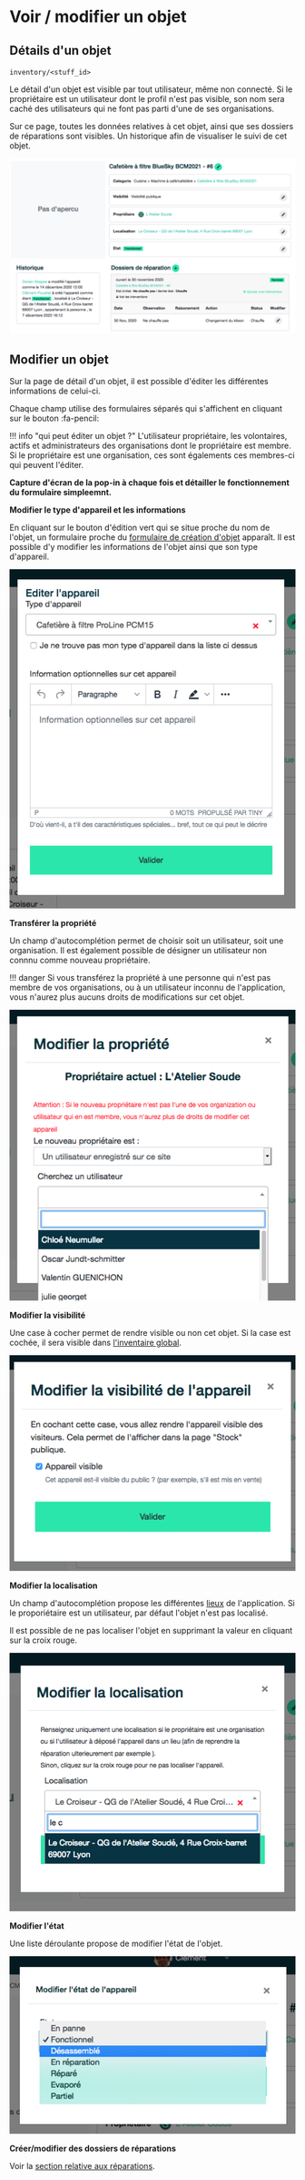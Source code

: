 # Voir / modifier un objet


## Détails d'un objet
```
inventory/<stuff_id>
```
Le détail d'un objet est visible par tout utilisateur, même non connecté. 
Si le propriétaire est un utilisateur dont le profil n'est pas visible, son nom sera caché des utilisateurs qui ne font pas parti d'une de ses organisations. 

Sur ce page, toutes les données relatives à cet objet, ainsi que ses dossiers de réparations sont visibles. Un historique afin de visualiser le suivi de cet objet.

![stuff-detail](../assets/stuff/stuff-detail.png#center)


## Modifier un objet

Sur la page de détail d'un objet, il est possible d'éditer les différentes informations de celui-ci. 

Chaque champ utilise des formulaires séparés qui s'affichent en cliquant sur le bouton :fa-pencil:

!!! info "qui peut éditer un objet ?"
    L'utilisateur propriétaire, les volontaires, actifs et administrateurs des organisations dont le propriétaire est membre. Si le propriétaire est une organisation, ces sont égalements ces membres-ci qui peuvent l'éditer. 

**Capture d'écran de la pop-in à chaque fois et détailler le fonctionnement du formulaire simpleemnt.**

**Modifier le type d'appareil et les informations**

En cliquant sur le bouton d'édition vert qui se situe proche du nom de l'objet, un formulaire proche du [formulaire de création d'objet](inventory.md#formulaire) apparaît. Il est possible d'y modifier les informations de l'objet ainsi que son type d'appareil.

![stuff-information](../assets/stuff/stuff-info.png#small)


**Transférer la propriété**

Un champ d'autocomplétion permet de choisir soit un utilisateur, soit une organisation. Il est également possible de désigner un utilisateur non connnu comme nouveau propriétaire. 

!!! danger 
    Si vous transférez la propriété à une personne qui n'est pas membre de vos organisations, ou à un utilisateur inconnu de l'application, vous n'aurez plus aucuns droits de modifications sur cet objet. 

![stuff-owner](../assets/stuff/stuff-owner.png#small)


**Modifier la visibilité**

Une case à cocher permet de rendre visible ou non cet objet. Si la case est cochée, il sera visible dans [l'inventaire global](inventory.md#inventaire-globale). 

![stuff-visibility](../assets/stuff/stuff-visibility.png#small)


**Modifier la localisation**

Un champ d'autocomplétion propose les différentes [lieux](place.md) de l'application. Si le proporiétaire est un utilisateur, par défaut l'objet n'est pas localisé. 

Il est possible de ne pas localiser l'objet en supprimant la valeur en cliquant sur la croix rouge. 

![stuff-place](../assets/stuff/stuff-place.png#small)

**Modifier l'état** 

Une liste déroulante propose de modifier l'état de l'objet. 

![stuff-visibility](../assets/stuff/stuff-state.png#small)

**Créer/modifier des dossiers de réparations** 

Voir la [section relative aux réparations](repair.md). 
